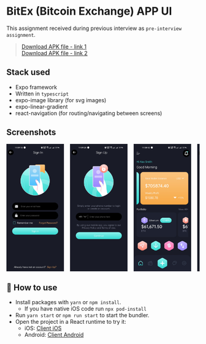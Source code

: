 # BitEx (Bitcoin Exchange) APP UI

This assignment received during previous interview as `pre-interview assignment`.

> [Download APK file - link 1](https://github.com/theboyofdream/bitex/releases/download/v1/BitEx.apk) <br> [Download APK file - link 2](https://drive.google.com/uc?export=download&id=1tcSshxq-e6I93diOn7eD85F4sxtSj28S)

## Stack used

- Expo framework
- Written in `typescript`
- expo-image library (for svg images)
- expo-linear-gradient
- react-navigation (for routing/navigating between screens)

## Screenshots

<div style="display:flex; gap:1rem; overflow:scroll;">
<img width="150px" src="./screenshots/Screenshot-signin.jpg"/>
<img width="150px" src="./screenshots/Screenshot-signup.jpg"/>
<img width="150px" src="./screenshots/Screenshot-home.jpg"/>
<img width="150px" src="./screenshots/Screenshot-bitcoin-details.jpg"/>
<img width="150px" src="./screenshots/Screenshot-market-trends.jpg"/>
<img width="150px" src="./screenshots/Screenshot-portfolio.jpg"/>
<img width="150px" src="./screenshots/Screenshot-notifications.jpg"/>
<img width="150px" src="./screenshots/Screenshot-settings.jpg"/>
</div>

## 🚀 How to use

- Install packages with `yarn` or `npm install`.
  - If you have native iOS code run `npx pod-install`
- Run `yarn start` or `npm run start` to start the bundler.
- Open the project in a React runtime to try it:
  - iOS: [Client iOS](https://itunes.apple.com/app/apple-store/id982107779)
  - Android: [Client Android](https://play.google.com/store/apps/details?id=host.exp.exponent&referrer=blankexample)
